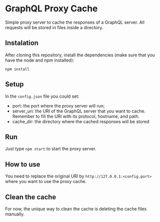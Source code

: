 # GraphQL Proxy Cache
Simple proxy server to cache the responses of a GraphQL server.
All requests will be stored in files inside a directory.


## Instalation
After cloning this repository, install the dependencies (make sure that you have the node and npm installed):

```
npm install
```


## Setup
In the `config.json` file you could set:
 - port:  the port where the proxy server will run;
 - server_uri: the URI of the GraphQL server that you want to cache. Remember to fill the URI with its protocol, hostname, and path.
 - cache_dir: the directory where the cached responses will be stored

## Run
Just type `npm start` to start the proxy server.

## How to use
You need to replace the original URI by `http://127.0.0.1:<config.port>` where you want to use the proxy cache.


## Clean the cache
For now, the unique way to clean the cache is deleting the cache files manually.